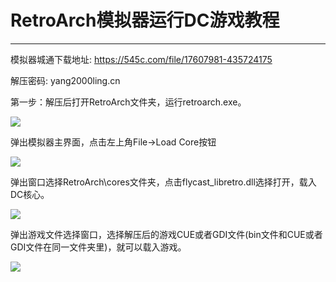 # RetroArch模拟器运行DC游戏教程
---
模拟器城通下载地址: <https://545c.com/file/17607981-435724175>

解压密码: yang2000ling.cn 

第一步：解压后打开RetroArch文件夹，运行retroarch.exe。

![](https://data.yang2000ling.com/img/article/retroarch01.png)

弹出模拟器主界面，点击左上角File->Load Core按钮

![](https://data.yang2000ling.com/img/article/retroarch02.png)

弹出窗口选择RetroArch\cores文件夹，点击flycast_libretro.dll选择打开，载入DC核心。

![](https://data.yang2000ling.com/img/article/retroarch03.png)

弹出游戏文件选择窗口，选择解压后的游戏CUE或者GDI文件(bin文件和CUE或者GDI文件在同一文件夹里)，就可以载入游戏。

![](https://data.yang2000ling.com/img/article/retroarch04.png)